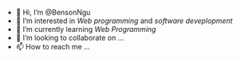 - 👋 Hi, I’m @BensonNgu
- 👀 I’m interested in <em>Web programming</em> and <em>software deveplopment</em>
- 🌱 I’m currently learning <em>Web Programming</em>
- 💞️ I’m looking to collaborate on ...
- 📫 How to reach me ...

<!---
BensonNgu/BensonNgu is a ✨ special ✨ repository because its `README.md` (this file) appears on your GitHub profile.
You can click the Preview link to take a look at your changes.
--->
